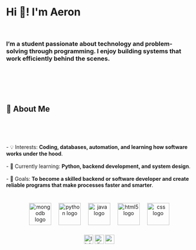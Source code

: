 <h1 align="center"><h1 align="left">Hi 👋! I'm Aeron</h1><br>
<h3 align="left">I’m a student passionate about technology and problem-solving through programming. I enjoy building systems that work efficiently behind the scenes.</h3><br><br>
<br>
<br>
<h2 align="left">📌 About Me</h2><br><br><p align="left"><br>
- 💡 Interests: <b>Coding, databases, automation, and learning how software works under the hood</b>.<br><br>
- 🌱 Currently learning: <b>Python, backend development, and system design</b>.<br><br>
- 🚀 Goals: <b>To become a skilled backend or software developer and create reliable programs that make processes faster and smarter</b>.<br><br></p></h1>

###

<div align="center">
  <img src="https://cdn.jsdelivr.net/gh/devicons/devicon/icons/mongodb/mongodb-original.svg" height="60" alt="mongodb logo"  />
  <img width="12" />
  <img src="https://cdn.jsdelivr.net/gh/devicons/devicon/icons/python/python-original.svg" height="60" alt="python logo"  />
  <img width="12" />
  <img src="https://cdn.jsdelivr.net/gh/devicons/devicon/icons/java/java-original.svg" height="60" alt="java logo"  />
  <img width="12" />
  <img src="https://cdn.jsdelivr.net/gh/devicons/devicon/icons/html5/html5-original.svg" height="60" alt="html5 logo"  />
  <img width="12" />
  <img src="https://cdn.jsdelivr.net/gh/devicons/devicon/icons/css3/css3-original.svg" height="60" alt="css logo"  />
</div>

###

<div align="center">
  <img src="https://img.shields.io/static/v1?message=LinkedIn&logo=linkedin&label=&color=0077B5&logoColor=white&labelColor=&style=for-the-badge" height="25" alt="linkedin logo"  />
  <img src="https://img.shields.io/static/v1?message=Discord&logo=discord&label=&color=7289DA&logoColor=white&labelColor=&style=for-the-badge" height="25" alt="discord logo"  />
  <img src="https://img.shields.io/static/v1?message=Gmail&logo=gmail&label=&color=D14836&logoColor=white&labelColor=&style=for-the-badge" height="25" alt="gmail logo"  />
</div>

###

